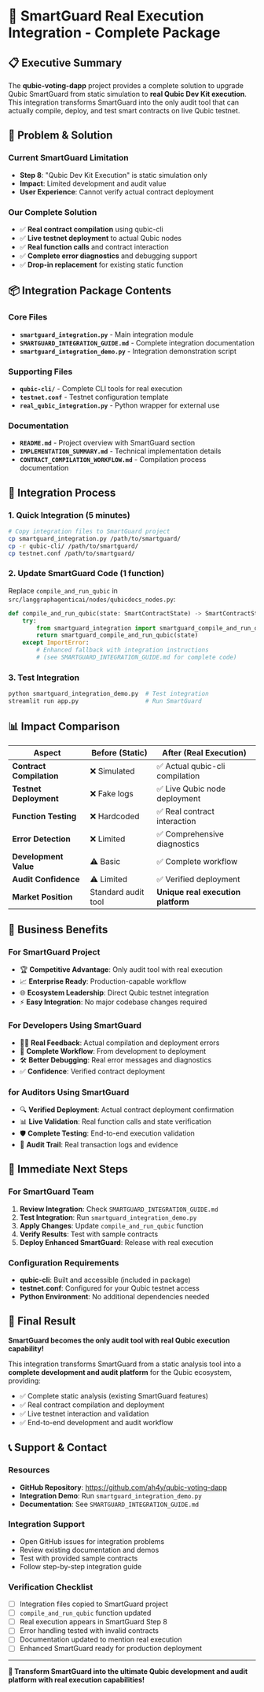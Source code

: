 # 🚀 SmartGuard Real Execution Integration - Complete Package

## 📋 Executive Summary

The **qubic-voting-dapp** project provides a complete solution to upgrade Qubic SmartGuard from static simulation to **real Qubic Dev Kit execution**. This integration transforms SmartGuard into the only audit tool that can actually compile, deploy, and test smart contracts on live Qubic testnet.

## 🎯 Problem & Solution

### Current SmartGuard Limitation
- **Step 8**: "Qubic Dev Kit Execution" is static simulation only
- **Impact**: Limited development and audit value
- **User Experience**: Cannot verify actual contract deployment

### Our Complete Solution
- ✅ **Real contract compilation** using qubic-cli
- ✅ **Live testnet deployment** to actual Qubic nodes  
- ✅ **Real function calls** and contract interaction
- ✅ **Complete error diagnostics** and debugging support
- ✅ **Drop-in replacement** for existing static function

## 📦 Integration Package Contents

### Core Files
- **`smartguard_integration.py`** - Main integration module
- **`SMARTGUARD_INTEGRATION_GUIDE.md`** - Complete integration documentation
- **`smartguard_integration_demo.py`** - Integration demonstration script

### Supporting Files
- **`qubic-cli/`** - Complete CLI tools for real execution
- **`testnet.conf`** - Testnet configuration template
- **`real_qubic_integration.py`** - Python wrapper for external use

### Documentation
- **`README.md`** - Project overview with SmartGuard section
- **`IMPLEMENTATION_SUMMARY.md`** - Technical implementation details
- **`CONTRACT_COMPILATION_WORKFLOW.md`** - Compilation process documentation

## 🔧 Integration Process

### 1. Quick Integration (5 minutes)
```bash
# Copy integration files to SmartGuard project
cp smartguard_integration.py /path/to/smartguard/
cp -r qubic-cli/ /path/to/smartguard/
cp testnet.conf /path/to/smartguard/
```

### 2. Update SmartGuard Code (1 function)
Replace `compile_and_run_qubic` in `src/langgraphagenticai/nodes/qubicdocs_nodes.py`:

```python
def compile_and_run_qubic(state: SmartContractState) -> SmartContractState:
    try:
        from smartguard_integration import smartguard_compile_and_run_qubic
        return smartguard_compile_and_run_qubic(state)
    except ImportError:
        # Enhanced fallback with integration instructions
        # (see SMARTGUARD_INTEGRATION_GUIDE.md for complete code)
```

### 3. Test Integration
```bash
python smartguard_integration_demo.py  # Test integration
streamlit run app.py                   # Run SmartGuard
```

## 📊 Impact Comparison

| Aspect | Before (Static) | After (Real Execution) |
|--------|----------------|----------------------|
| **Contract Compilation** | ❌ Simulated | ✅ Actual qubic-cli compilation |
| **Testnet Deployment** | ❌ Fake logs | ✅ Live Qubic node deployment |
| **Function Testing** | ❌ Hardcoded | ✅ Real contract interaction |
| **Error Detection** | ❌ Limited | ✅ Comprehensive diagnostics |
| **Development Value** | ⚠️ Basic | ✅ Complete workflow |
| **Audit Confidence** | ⚠️ Limited | ✅ Verified deployment |
| **Market Position** | Standard audit tool | **Unique real execution platform** |

## 🎯 Business Benefits

### For SmartGuard Project
- 🏆 **Competitive Advantage**: Only audit tool with real execution
- 📈 **Enterprise Ready**: Production-capable workflow
- 🌐 **Ecosystem Leadership**: Direct Qubic testnet integration
- ⚡ **Easy Integration**: No major codebase changes required

### For Developers Using SmartGuard
- 👨‍💻 **Real Feedback**: Actual compilation and deployment errors
- 🔄 **Complete Workflow**: From development to deployment
- 🛠️ **Better Debugging**: Real error messages and diagnostics
- ✅ **Confidence**: Verified contract deployment

### for Auditors Using SmartGuard
- 🔍 **Verified Deployment**: Actual contract deployment confirmation
- 📊 **Live Validation**: Real function calls and state verification
- 🛡️ **Complete Testing**: End-to-end execution validation
- 📝 **Audit Trail**: Real transaction logs and evidence

## 🚀 Immediate Next Steps

### For SmartGuard Team
1. **Review Integration**: Check `SMARTGUARD_INTEGRATION_GUIDE.md`
2. **Test Integration**: Run `smartguard_integration_demo.py`
3. **Apply Changes**: Update `compile_and_run_qubic` function
4. **Verify Results**: Test with sample contracts
5. **Deploy Enhanced SmartGuard**: Release with real execution

### Configuration Requirements
- **qubic-cli**: Built and accessible (included in package)
- **testnet.conf**: Configured for your Qubic testnet access
- **Python Environment**: No additional dependencies needed

## 🎉 Final Result

**SmartGuard becomes the only audit tool with real Qubic execution capability!**

This integration transforms SmartGuard from a static analysis tool into a **complete development and audit platform** for the Qubic ecosystem, providing:

- ✅ Complete static analysis (existing SmartGuard features)
- ✅ Real contract compilation and deployment
- ✅ Live testnet interaction and validation
- ✅ End-to-end development and audit workflow

## 📞 Support & Contact

### Resources
- **GitHub Repository**: https://github.com/ah4y/qubic-voting-dapp
- **Integration Demo**: Run `smartguard_integration_demo.py`
- **Documentation**: See `SMARTGUARD_INTEGRATION_GUIDE.md`

### Integration Support
- Open GitHub issues for integration problems
- Review existing documentation and demos
- Test with provided sample contracts
- Follow step-by-step integration guide

### Verification Checklist
- [ ] Integration files copied to SmartGuard project
- [ ] `compile_and_run_qubic` function updated
- [ ] Real execution appears in SmartGuard Step 8
- [ ] Error handling tested with invalid contracts
- [ ] Documentation updated to mention real execution
- [ ] Enhanced SmartGuard ready for production deployment

---

**🎯 Transform SmartGuard into the ultimate Qubic development and audit platform with real execution capabilities!**
